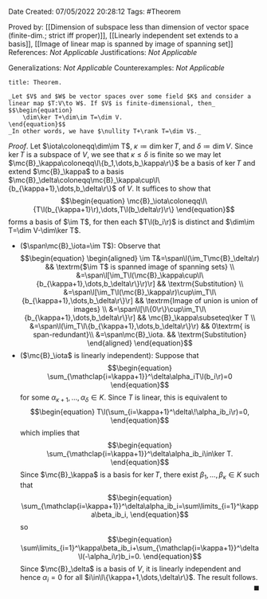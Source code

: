 <div class="topSpace"></div>

Date Created: 07/05/2022 20:28:12
Tags: #Theorem

Proved by: [[Dimension of subspace less than dimension of vector space (finite-dim.; strict iff proper)]], [[Linearly independent set extends to a basis]], [[Image of linear map is spanned by image of spanning set]]
References: _Not Applicable_
Justifications: _Not Applicable_

Generalizations: _Not Applicable_
Counterexamples: _Not Applicable_

``` ad-Theorem
title: Theorem.

_Let $V$ and $W$ be vector spaces over some field $K$ and consider a linear map $T:V\to W$. If $V$ is finite-dimensional, then_
$$\begin{equation}
    \dim\ker T+\dim\im T=\dim V.
\end{equation}$$
_In other words, we have $\nullity T+\rank T=\dim V$._

```

_Proof_. Let $\iota\coloneqq\dim\im T$, $\kappa\coloneqq\dim\ker T$, and $\delta\coloneqq\dim V$. Since $\ker T$ is a subspace of $V$, we see that $\kappa\leq\delta$ is finite so we may let $\mc{B}_\kappa\coloneqq\l\{b_1,\dots,b_\kappa\r\}$ be a basis of $\ker T$ and extend $\mc{B}_\kappa$ to a basis $\mc{B}_\delta\coloneqq\mc{B}_\kappa\cup\l\{b_{\kappa+1},\dots,b_\delta\r\}$ of $V$. It suffices to show that
$$\begin{equation}
    \mc{B}_\iota\coloneqq\l\{T\l(b_{\kappa+1}\r),\dots,T\l(b_\delta\r)\r\}
\end{equation}$$
forms a basis of $\im T$, for then each $T\l(b_i\r)$ is distinct and $\dim\im T=\dim V-\dim\ker T$.
* ($\span\mc{B}_\iota=\im T$): Observe that
$$\begin{equation}
    \begin{aligned}
        \im T&=\span\l(\im_T\mc{B}_\delta\r) && \textrm{$\im T$ is spanned image of spanning sets} \\
        &=\span\l[\im_T\l(\mc{B}_\kappa\cup\l\{b_{\kappa+1},\dots,b_\delta\r\}\r)\r] && \textrm{Substitution} \\
        &=\span\l[\im_T\l(\mc{B}_\kappa\r)\cup\im_T\l\{b_{\kappa+1},\dots,b_\delta\r\}\r] && \textrm{Image of union is union of images} \\
        &=\span\l[\l\{0\r\}\cup\im_T\l\{b_{\kappa+1},\dots,b_\delta\r\}\r] && \mc{B}_\kappa\subseteq\ker T \\
        &=\span\l(\im_T\l\{b_{\kappa+1},\dots,b_\delta\r\}\r) && 0\textrm{ is span-redundant}\\
        &=\span\mc{B}_\iota. && \textrm{Substitution}
    \end{aligned}
\end{equation}$$
* ($\mc{B}_\iota$ is linearly independent): Suppose that
$$\begin{equation}
    \sum_{\mathclap{i=\kappa+1}}^\delta\alpha_iT\l(b_i\r)=0
\end{equation}$$
for some $\alpha_{\kappa+1},\dots,\alpha_\delta\in K$. Since $T$ is linear, this is equivalent to
$$\begin{equation}
    T\l(\sum_{i=\kappa+1}^\delta\!\alpha_ib_i\r)=0,
\end{equation}$$
which implies that
$$\begin{equation}
    \sum_{\mathclap{i=\kappa+1}}^\delta\alpha_ib_i\in\ker T.
\end{equation}$$
Since $\mc{B}_\kappa$ is a basis for $\ker T$, there exist $\beta_1,\dots,\beta_\kappa\in K$ such that
$$\begin{equation}
    \sum_{\mathclap{i=\kappa+1}}^\delta\alpha_ib_i=\sum\limits_{i=1}^\kappa\beta_ib_i,
\end{equation}$$
so
$$\begin{equation}
    \sum\limits_{i=1}^\kappa\beta_ib_i+\sum_{\mathclap{i=\kappa+1}}^\delta\l(-\alpha_i\r)b_i=0.
\end{equation}$$
Since $\mc{B}_\delta$ is a basis of $V$, it is linearly independent and hence $\alpha_i=0$ for all $i\in\l\{\kappa+1,\dots,\delta\r\}$. The result follows.<span style="float:right;">$\blacksquare$</span>
